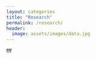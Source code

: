 ```yaml
---
layout: categories
title: "Research"
permalink: /research/
header:
  image: assets/images/data.jpg
---
```

fff
